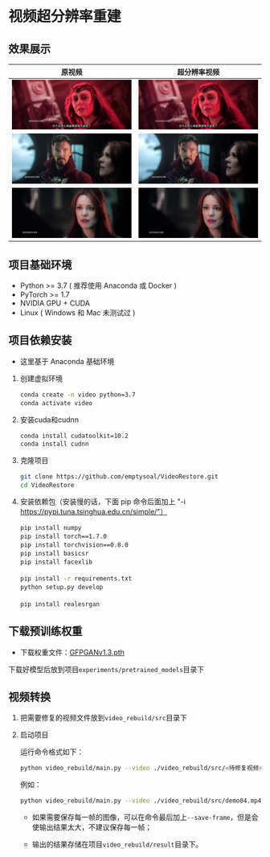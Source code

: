 # 视频超分辨率重建

## 效果展示

|          原视频          |       超分辨率视频       |
| :----------------------: | :----------------------: |
| ![](images\1287_src.jpg) | ![](images\1287_tgt.jpg) |
| ![](images\4155_src.jpg) | ![](images\4155_tgt.jpg) |
| ![](images\5863_src.jpg) | ![](images\5863_tgt.jpg) |

## 项目基础环境

- Python >= 3.7 ( 推荐使用 Anaconda 或 Docker )
- PyTorch >= 1.7
- NVIDIA GPU + CUDA
- Linux ( Windows 和 Mac 未测试过 )

## 项目依赖安装

- 这里基于 Anaconda 基础环境

1. 创建虚拟环境

   ```bash
   conda create -n video python=3.7
   conda activate video
   ```

2. 安装cuda和cudnn

   ```bash
   conda install cudatoolkit=10.2
   conda install cudnn
   ```

3. 克隆项目

   ```bash
   git clone https://github.com/emptysoal/VideoRestore.git
   cd VideoRestore
   ```

4. 安装依赖包（安装慢的话，下面 pip 命令后面加上 "-i https://pypi.tuna.tsinghua.edu.cn/simple/"）

   ```bash
   pip install numpy
   pip install torch==1.7.0
   pip install torchvision==0.8.0
   pip install basicsr
   pip install facexlib
   
   pip install -r requirements.txt
   python setup.py develop
   
   pip install realesrgan
   ```

## 下载预训练权重

- 下载权重文件：[GFPGANv1.3.pth](https://github.com/TencentARC/GFPGAN/releases/download/v1.3.0/GFPGANv1.3.pth)

下载好模型后放到项目`experiments/pretrained_models`目录下

## 视频转换

1. 把需要修复的视频文件放到`video_rebuild/src`目录下

2. 启动项目

   运行命令格式如下：

   ```bash
   python video_rebuild/main.py --video ./video_rebuild/src/<待修复视频> --save-path ./video_rebuild/result/<输出的视频>
   ```

   例如：

   ```bash
   python video_rebuild/main.py --video ./video_rebuild/src/demo04.mp4 --save-path ./video_rebuild/result/output.mp4
   ```

   - 如果需要保存每一帧的图像，可以在命令最后加上`--save-frame`，但是会使输出结果太大，不建议保存每一帧；
   
   - 输出的结果存储在项目`video_rebuild/result`目录下。